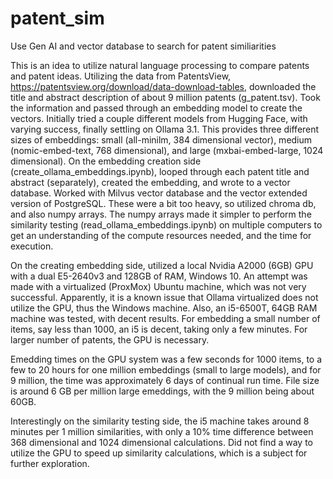 # patent_sim
Use Gen AI and vector database to search for patent similiarities

This is an idea to utilize natural language processing to compare patents and patent ideas.  Utilizing the data from PatentsView, https://patentsview.org/download/data-download-tables, downloaded the title and abstract description of about 9 million patents (g_patent.tsv).  Took the information and passed through an embedding model to create the vectors.  Initially tried a couple different models from Hugging Face, with varying success, finally settling on Ollama 3.1.  This provides three different sizes of embeddings:  small (all-minilm, 384 dimensional vector), medium (nomic-embed-text, 768 dimensional), and large (mxbai-embed-large, 1024 dimensional).  On the embedding creation side (create_ollama_embeddings.ipynb), looped through each patent title and abstract (separately), created the embedding, and wrote to a vector database.  Worked with Milvus vector database and the vector extended version of PostgreSQL.  These were a bit too heavy, so utilized chroma db, and also numpy arrays.  The numpy arrays made it simpler to perform the similarity testing (read_ollama_embeddings.ipynb) on multiple computers to get an understanding of the compute resources needed, and the time for execution.

On the creating embedding side, utilized a local Nvidia A2000 (6GB) GPU with a dual E5-2640v3 and 128GB of RAM, Windows 10.  An attempt was made with a virtualized (ProxMox) Ubuntu machine, which was not very successful.  Apparently, it is a known issue that Ollama virtualized does not utilize the GPU, thus the Windows machine.  Also, an i5-6500T, 64GB RAM machine was tested, with decent results.  For embedding a small number of items, say less than 1000, an i5 is decent, taking only a few minutes.  For larger number of patents, the GPU is necessary.

Emedding times on the GPU system was a few seconds for 1000 items, to a few to 20 hours for one million embeddings (small to large models), and for 9 million, the time was approximately 6 days of continual run time.  File size is around 6 GB per million large emeddings, with the 9 million being about 60GB.

Interestingly on the similarity testing side, the i5 machine takes around 8 minutes per 1 million similarities, with only a 10% time difference between 368 dimensional and 1024 dimensional calculations.  Did not find a way to utilize the GPU to speed up similarity calculations, which is a subject for further exploration.
